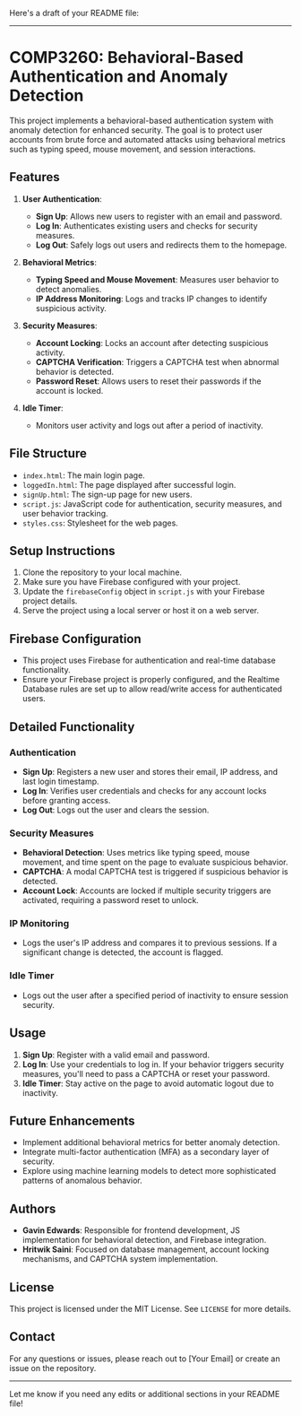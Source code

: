 Here's a draft of your README file:

---

# COMP3260: Behavioral-Based Authentication and Anomaly Detection

This project implements a behavioral-based authentication system with anomaly detection for enhanced security. The goal is to protect user accounts from brute force and automated attacks using behavioral metrics such as typing speed, mouse movement, and session interactions.

## Features
1. **User Authentication**:
   - **Sign Up**: Allows new users to register with an email and password.
   - **Log In**: Authenticates existing users and checks for security measures.
   - **Log Out**: Safely logs out users and redirects them to the homepage.

2. **Behavioral Metrics**:
   - **Typing Speed and Mouse Movement**: Measures user behavior to detect anomalies.
   - **IP Address Monitoring**: Logs and tracks IP changes to identify suspicious activity.

3. **Security Measures**:
   - **Account Locking**: Locks an account after detecting suspicious activity.
   - **CAPTCHA Verification**: Triggers a CAPTCHA test when abnormal behavior is detected.
   - **Password Reset**: Allows users to reset their passwords if the account is locked.

4. **Idle Timer**:
   - Monitors user activity and logs out after a period of inactivity.

## File Structure
- `index.html`: The main login page.
- `loggedIn.html`: The page displayed after successful login.
- `signUp.html`: The sign-up page for new users.
- `script.js`: JavaScript code for authentication, security measures, and user behavior tracking.
- `styles.css`: Stylesheet for the web pages.

## Setup Instructions
1. Clone the repository to your local machine.
2. Make sure you have Firebase configured with your project.
3. Update the `firebaseConfig` object in `script.js` with your Firebase project details.
4. Serve the project using a local server or host it on a web server.

## Firebase Configuration
- This project uses Firebase for authentication and real-time database functionality.
- Ensure your Firebase project is properly configured, and the Realtime Database rules are set up to allow read/write access for authenticated users.

## Detailed Functionality
### Authentication
- **Sign Up**: Registers a new user and stores their email, IP address, and last login timestamp.
- **Log In**: Verifies user credentials and checks for any account locks before granting access.
- **Log Out**: Logs out the user and clears the session.

### Security Measures
- **Behavioral Detection**: Uses metrics like typing speed, mouse movement, and time spent on the page to evaluate suspicious behavior.
- **CAPTCHA**: A modal CAPTCHA test is triggered if suspicious behavior is detected.
- **Account Lock**: Accounts are locked if multiple security triggers are activated, requiring a password reset to unlock.

### IP Monitoring
- Logs the user's IP address and compares it to previous sessions. If a significant change is detected, the account is flagged.

### Idle Timer
- Logs out the user after a specified period of inactivity to ensure session security.

## Usage
1. **Sign Up**: Register with a valid email and password.
2. **Log In**: Use your credentials to log in. If your behavior triggers security measures, you'll need to pass a CAPTCHA or reset your password.
3. **Idle Timer**: Stay active on the page to avoid automatic logout due to inactivity.

## Future Enhancements
- Implement additional behavioral metrics for better anomaly detection.
- Integrate multi-factor authentication (MFA) as a secondary layer of security.
- Explore using machine learning models to detect more sophisticated patterns of anomalous behavior.

## Authors
- **Gavin Edwards**: Responsible for frontend development, JS implementation for behavioral detection, and Firebase integration.
- **Hritwik Saini**: Focused on database management, account locking mechanisms, and CAPTCHA system implementation.

## License
This project is licensed under the MIT License. See `LICENSE` for more details.

## Contact
For any questions or issues, please reach out to [Your Email] or create an issue on the repository.

---

Let me know if you need any edits or additional sections in your README file!
